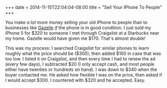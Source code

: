 +++
date = 2014-11-15T22:04:04-08:00
title = "Sell Your IPhone To People"
+++

You make *a lot* more money selling your old iPhone to people than to businesses like [Gazelle](https://gazelle.com) *if* the phone is in good condition. I just sold my iPhone 5 for $320 to someone I met through Craigslist at a Starbucks near my home. Gazelle would have given me $170. That's almost double!

This was my process: I searched Craigslist for similar phones to learn roughly what the price should be ($300), then added $100 in case that was too low. I listed it on Craigslist, and then every time I had to renew the ad (every few days), I subtracted $20 (I only accept cash, and most people either have twenties or hundreds on hand). I was down to $340 when the buyer contacted me. He asked how flexible I was on the price, then asked if I would accept $300. I countered with $320 and he accepted. Easy.
